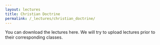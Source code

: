 ```yaml
---
layout: lectures
title: Christian Doctrine
permalink: /_lectures/christian_doctrine/
---
```

You can download the lectures here. We will try to upload lectures prior to their corresponding classes.